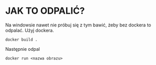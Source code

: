 # JAK TO ODPALIĆ?

Na windowsie nawet nie próbuj się z tym bawić, żeby bez dockera to odpalać. Użyj dockera.

`docker build .`

Następnie odpal

`docker run <nazwa obrazu>`